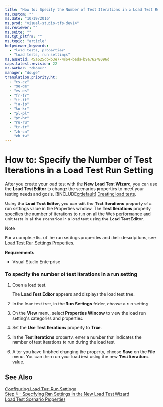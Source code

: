```yaml
---
title: "How to: Specify the Number of Test Iterations in a Load Test Run Setting | hehe"
ms.custom: ""
ms.date: "10/19/2016"
ms.prod: "visual-studio-tfs-dev14"
ms.reviewer: ""
ms.suite: ""
ms.tgt_pltfrm: ""
ms.topic: "article"
helpviewer_keywords: 
  - "load tests, properties"
  - "load tests, run settings"
ms.assetid: 45a625db-b3e7-4d64-beda-b9a76248096d
caps.latest.revision: 22
ms.author: "ahomer"
manager: "douge"
translation.priority.ht: 
  - "cs-cz"
  - "de-de"
  - "es-es"
  - "fr-fr"
  - "it-it"
  - "ja-jp"
  - "ko-kr"
  - "pl-pl"
  - "pt-br"
  - "ru-ru"
  - "tr-tr"
  - "zh-cn"
  - "zh-tw"
---
```

# How to: Specify the Number of Test Iterations in a Load Test Run Setting
After you create your load test with the **New Load Test Wizard**, you can use the **Load Test Editor** to change the scenarios properties to meet your testing needs and goals. [!INCLUDE[crdefault](../code-quality/includes/crdefault_md.md)] [Creating load tests](../test_notintoc/creating-load-tests.md).  
  
 Using the **Load Test Editor**, you can edit the **Test Iterations** property of a run settings value in the Properties window. The **Test Iterations** property specifies the number of iterations to run on all the Web performance and unit tests in all the scenarios in a load test using the **Load Test Editor**.  
  
> [!NOTE]
>  For a complete list of the run settings properties and their descriptions, see [Load Test Run Settings Properties](../test/load-test-run-settings-properties.md).  
  
 **Requirements**  
  
-   Visual Studio Enterprise  
  
### To specify the number of test iterations in a run setting  
  
1.  Open a load test.  
  
     The **Load Test Editor** appears and displays the load test tree.  
  
2.  In the load test tree, in the **Run Settings** folder, choose a run setting.  
  
3.  On the **View** menu, select **Properties Window** to view the load run setting's categories and properties.  
  
4.  Set the **Use Test Iterations** property to **True**.  
  
5.  In the **Test Iterations** property, enter a number that indicates the number of test iterations to run during the load test.  
  
6.  After you have finished changing the property, choose **Save** on the **File** menu. You can then run your load test using the new **Test Iterations** value.  
  
## See Also  
 [Configuring Load Test Run Settings](../test/configuring-load-test-run-settings.md)   
 [Step 4 - Specifying Run Settings in the New Load Test Wizard](../test_notintoc/creating-load-tests.md#CreatingLoadTestsUsingWizardStep4)   
 [Load Test Scenario Properties](../test/load-test-scenario-properties.md)
